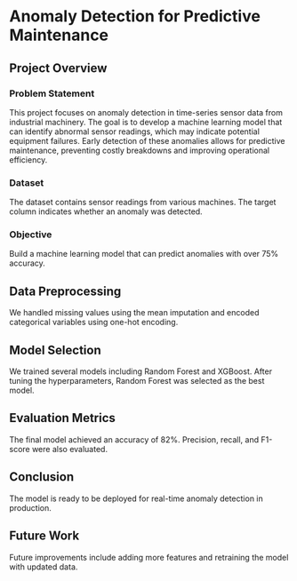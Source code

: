 # Anomaly Detection for Predictive Maintenance

## Project Overview
### Problem Statement
This project focuses on anomaly detection in time-series sensor data from industrial machinery. The goal is to develop a machine learning model that can identify abnormal sensor readings, which may indicate potential equipment failures. Early detection of these anomalies allows for predictive maintenance, preventing costly breakdowns and improving operational efficiency.

### Dataset
The dataset contains sensor readings from various machines. The target column indicates whether an anomaly was detected.

### Objective
Build a machine learning model that can predict anomalies with over 75% accuracy.

## Data Preprocessing
We handled missing values using the mean imputation and encoded categorical variables using one-hot encoding.

## Model Selection
We trained several models including Random Forest and XGBoost. After tuning the hyperparameters, Random Forest was selected as the best model.

## Evaluation Metrics
The final model achieved an accuracy of 82%. Precision, recall, and F1-score were also evaluated.

## Conclusion
The model is ready to be deployed for real-time anomaly detection in production.

## Future Work
Future improvements include adding more features and retraining the model with updated data.
